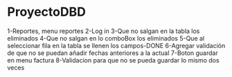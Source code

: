 # ProyectoDBD
1-Reportes, menu reportes
2-Log in
3-Que no salgan en la tabla los eliminados
4-Que no salgan en lo comboBox los eliminados
5-Que al seleccionar fila en la tabla se llenen los campos-DONE
6-Agregar validación de que no se puedan añadir fechas anteriores a la actual
7-Boton guardar en menu factura
8-Validacion para que no se pueda guardar lo mismo dos veces
